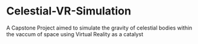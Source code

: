 # Celestial-VR-Simulation
 A Capstone Project aimed to simulate the gravity of celestial bodies within the vaccum of space using Virtual Reality as a catalyst
